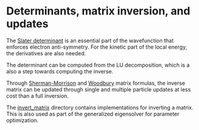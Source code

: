 # Determinants, matrix inversion, and updates

The [Slater determinant](https://en.wikipedia.org/wiki/Slater_determinant) is an essential part of the wavefunction that enforces electron anti-symmetry.
For the kinetic part of the local energy, the derivatives are also needed.

The determinant can be computed from the LU decomposition, which is a also a step towards computing the inverse.

Through [Sherman-Morrison](https://en.wikipedia.org/wiki/Sherman%E2%80%93Morrison_formula)
and [Woodbury](https://en.wikipedia.org/wiki/Woodbury_matrix_identity) matrix formulas,
the inverse matrix can be updated through single and multiple particle updates at less cost than a full inversion.

The [invert_matrix](invert_matrix) directory contains implementations for inverting a matrix.  This is also used as part of the generalized eigensolver for parameter optimization.
